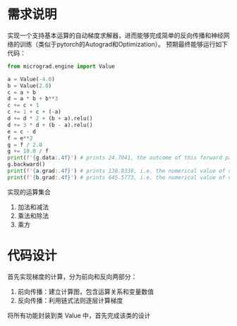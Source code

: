 # 需求说明
实现一个支持基本运算的自动梯度求解器，进而能够完成简单的反向传播和神经网络的训练（类似于pytorch的Autograd和Optimization）。
预期最终能够运行如下代码：
```python
from micrograd.engine import Value

a = Value(-4.0)
b = Value(2.0)
c = a + b
d = a * b + b**3
c += c + 1
c += 1 + c + (-a)
d += d * 2 + (b + a).relu()
d += 3 * d + (b - a).relu()
e = c - d
f = e**2
g = f / 2.0
g += 10.0 / f
print(f'{g.data:.4f}') # prints 24.7041, the outcome of this forward pass
g.backward()
print(f'{a.grad:.4f}') # prints 138.8338, i.e. the numerical value of dg/da
print(f'{b.grad:.4f}') # prints 645.5773, i.e. the numerical value of dg/db
```

实现的运算集合

1. 加法和减法
2. 乘法和除法
3. 乘方

# 代码设计

首先实现梯度的计算，分为前向和反向两部分：

1. 前向传播：建立计算图，包含运算关系和变量数值
2. 反向传播：利用链式法则逐层计算梯度

将所有功能封装到类 Value 中，首先完成该类的设计

